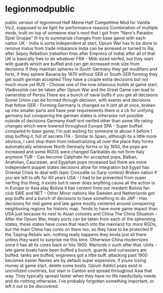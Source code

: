 # legionmodpublic
public version of legionmod
Half Meme Half Competitive Mod for Vanilla Vic2, supposed to be light for performance reasons
Combination of multiple mods, built on top of someone else's mod that I got from "Nero's Paradox Spiel Gruppe"
Ill try to summarize changes from base game with each nation
UK - 
India is sorta independent at start, Opium War has to be done to remove malus from trade imbalance
India can be annexed or turned to Raj after Sepoy Rebellion (rebellion fires after Empress of India)
after all of that UK is basically free to do whatever
FRA -
Mob sized nerfed, but they start with guards which are buffed and can get increased mob size from decisions
If they maintain spheres in South Germany they get modifiers and forts, if they sphere Bavaria by 1870 without GER or South GER forming they get south german accepted
They have a couple extra decisions but not much more yet
RUS - 
Choose one of the now infamous builds at game start. Vladivostok can be taken after Opium War and the Great Game can lead to ownership of Persia
There are a bunch of naval buffs if you get all decisions
Soviet Union can be formed through decision, with events and decisions that follow
GER - 
Forming Germany is changed so it isnt all at once, broken up into smaller parts and have year requirements
there is a cb for unifying germany but conquering the german states is otherwise not possible outside of decisions
Germany itself isnt nerfed other than some life rating changes which were lowered throughout Europe
SPA - 
Super buffed compared to base game, I'm just waiting for someone to abuse it before I stop buffing it, full of secrets
ITA - 
Similar to Spain, although its a little more obvious, I cant stop them from industrializing all over the place
Italy forms automatically whenever North Germany forms or by 1850, the pops are increased and some RGOS were changed
Garibaldis do not form Italy anymore
TUR - 
Can become Caliphate for accepted pops, Balkan, Anatolian, Caucasian, and Egyptian pops increased but there are more independent puppet states
decisions allow for integration but Egypt has Oriental Crisis to deal with (epic Crocodile vs Garp contest)
Broken nation if you are left to afk for 60 years
USA - 
I had to be prevented from super nerfing this thing, it exists but it never does anything cause all the action is in Europe or Asia
play Bolivia it has content from our resident Bolivia fan club
SWE and NET -
Other Minor nations like Sweden and Netherlands got pop buffs and a bunch of decisions to have something to do
JAP - 
Has decisions for mid game and late game msotly centered around conquering neighboring regions for historic map. Tends to have more game impact than USA just because its next to Asian colonies and China
The China Situation -
After the Opium War, treaty ports can be taken from each of the sphereling states, these states have cores that reach into the mainland for more RGOs, but the main China has cores on them too, so they have to be protected
If the Taiping Rebels win, nothing really happens they kinda just sit there unless they want to surprise me this time. Otherwise China modernizes once it has all its cores back or hits 1900. Warlords n such after that.
Units - 
late game boats have been buffed a bunch, guards and cuirassiers are buffed, tanks are buffed, engineers got a little buff, attacking past 1900 becomes easier
Navies are by default super expensive, if youre losing money at game start, delete some boats.
Opium Addict pops exist in uncivilized countries, but start in Canton and spread throughout Asia that way. They typically spread faster when they have no life needs/daily needs and do nothing otherwise.
I've probably forgotten something important, or left it out to be discovered.
